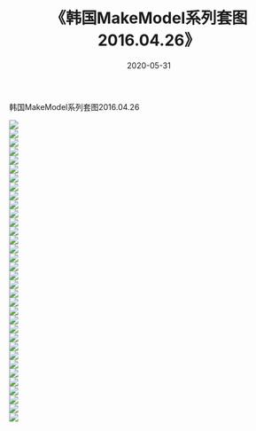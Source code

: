﻿---
layout: post
title:  《韩国MakeModel系列套图2016.04.26》
date:   2020-05-31
img: http://imgx.orgx.ga/漏D/网络美图/2020/韩国MakeModel系列套图2016.04.26/000.jpg
categories: [美女, 清纯, 唯美]
---

韩国MakeModel系列套图2016.04.26

  ![](http://imgx.orgx.ga/漏D/网络美图/2020/韩国MakeModel系列套图2016.04.26/001.jpg) <br> ![](http://imgx.orgx.ga/漏D/网络美图/2020/韩国MakeModel系列套图2016.04.26/002.jpg) <br> ![](http://imgx.orgx.ga/漏D/网络美图/2020/韩国MakeModel系列套图2016.04.26/003.jpg) <br> ![](http://imgx.orgx.ga/漏D/网络美图/2020/韩国MakeModel系列套图2016.04.26/004.jpg) <br> ![](http://imgx.orgx.ga/漏D/网络美图/2020/韩国MakeModel系列套图2016.04.26/005.jpg) <br> ![](http://imgx.orgx.ga/漏D/网络美图/2020/韩国MakeModel系列套图2016.04.26/006.jpg) <br> ![](http://imgx.orgx.ga/漏D/网络美图/2020/韩国MakeModel系列套图2016.04.26/007.jpg) <br> ![](http://imgx.orgx.ga/漏D/网络美图/2020/韩国MakeModel系列套图2016.04.26/008.jpg) <br> ![](http://imgx.orgx.ga/漏D/网络美图/2020/韩国MakeModel系列套图2016.04.26/009.jpg) <br> ![](http://imgx.orgx.ga/漏D/网络美图/2020/韩国MakeModel系列套图2016.04.26/010.jpg) <br> ![](http://imgx.orgx.ga/漏D/网络美图/2020/韩国MakeModel系列套图2016.04.26/011.jpg) <br> ![](http://imgx.orgx.ga/漏D/网络美图/2020/韩国MakeModel系列套图2016.04.26/012.jpg) <br> ![](http://imgx.orgx.ga/漏D/网络美图/2020/韩国MakeModel系列套图2016.04.26/013.jpg) <br> ![](http://imgx.orgx.ga/漏D/网络美图/2020/韩国MakeModel系列套图2016.04.26/014.jpg) <br> ![](http://imgx.orgx.ga/漏D/网络美图/2020/韩国MakeModel系列套图2016.04.26/015.jpg) <br> ![](http://imgx.orgx.ga/漏D/网络美图/2020/韩国MakeModel系列套图2016.04.26/016.jpg) <br> ![](http://imgx.orgx.ga/漏D/网络美图/2020/韩国MakeModel系列套图2016.04.26/017.jpg) <br> ![](http://imgx.orgx.ga/漏D/网络美图/2020/韩国MakeModel系列套图2016.04.26/018.jpg) <br> ![](http://imgx.orgx.ga/漏D/网络美图/2020/韩国MakeModel系列套图2016.04.26/019.jpg) <br> ![](http://imgx.orgx.ga/漏D/网络美图/2020/韩国MakeModel系列套图2016.04.26/020.jpg) <br> ![](http://imgx.orgx.ga/漏D/网络美图/2020/韩国MakeModel系列套图2016.04.26/021.jpg) <br> ![](http://imgx.orgx.ga/漏D/网络美图/2020/韩国MakeModel系列套图2016.04.26/022.jpg) <br> ![](http://imgx.orgx.ga/漏D/网络美图/2020/韩国MakeModel系列套图2016.04.26/023.jpg) <br> ![](http://imgx.orgx.ga/漏D/网络美图/2020/韩国MakeModel系列套图2016.04.26/024.jpg) <br> ![](http://imgx.orgx.ga/漏D/网络美图/2020/韩国MakeModel系列套图2016.04.26/025.jpg) <br> ![](http://imgx.orgx.ga/漏D/网络美图/2020/韩国MakeModel系列套图2016.04.26/026.jpg) <br> ![](http://imgx.orgx.ga/漏D/网络美图/2020/韩国MakeModel系列套图2016.04.26/027.jpg) <br> ![](http://imgx.orgx.ga/漏D/网络美图/2020/韩国MakeModel系列套图2016.04.26/028.jpg) <br> ![](http://imgx.orgx.ga/漏D/网络美图/2020/韩国MakeModel系列套图2016.04.26/029.jpg) <br> ![](http://imgx.orgx.ga/漏D/网络美图/2020/韩国MakeModel系列套图2016.04.26/030.jpg) <br> ![](http://imgx.orgx.ga/漏D/网络美图/2020/韩国MakeModel系列套图2016.04.26/031.jpg) <br> ![](http://imgx.orgx.ga/漏D/网络美图/2020/韩国MakeModel系列套图2016.04.26/032.jpg) <br> ![](http://imgx.orgx.ga/漏D/网络美图/2020/韩国MakeModel系列套图2016.04.26/033.jpg) <br> ![](http://imgx.orgx.ga/漏D/网络美图/2020/韩国MakeModel系列套图2016.04.26/034.jpg) <br>